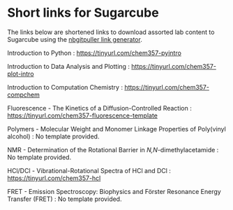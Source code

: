 # Short links for Sugarcube 

The links below are shortened links to download assorted lab content to Sugarcube using the [nbgitpuller link generator](https://nbgitpuller.readthedocs.io/en/latest/link.html). 

Introduction to Python
:
<https://tinyurl.com/chem357-pyintro>

Introduction to Data Analysis and Plotting 
: 
<https://tinyurl.com/chem357-plot-intro>

Introduction to Computation Chemistry 
:
<https://tinyurl.com/chem357-compchem>

<!-- Introduction to Error Analysis 
:  
No template provided.
 -->
Fluorescence - The Kinetics of a Diffusion-Controlled Reaction 
: 
<https://tinyurl.com/chem357-fluorescence-template>

Polymers - Molecular Weight and Monomer Linkage Properties of Poly(vinyl alcohol) 
: 
No template provided. 

NMR - Determination of the Rotational Barrier in *N,N*-dimethylacetamide 
: 
No template provided.

HCl/DCl - Vibrational-Rotational Spectra of HCl and DCl 
: 
<https://tinyurl.com/chem357-hcl>

FRET - Emission Spectroscopy: Biophysics and Förster Resonance Energy Transfer (FRET) 
: 
No template provided. 
